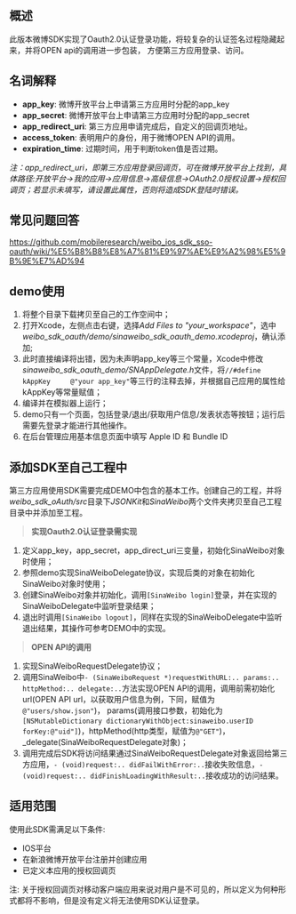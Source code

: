 ## 概述 ##

  此版本微博SDK实现了Oauth2.0认证登录功能，将较复杂的认证签名过程隐藏起来，并将OPEN api的调用进一步包装，
方便第三方应用登录、访问。

## 名词解释 ##
 * __app_key__: 微博开放平台上申请第三方应用时分配的app_key
 * __app_secret__: 微博开放平台上申请第三方应用时分配的app_secret
 * __app_redirect_uri__: 第三方应用申请完成后，自定义的回调页地址。
 * __access_token__: 表明用户的身份，用于微博OPEN API的调用。
 * __expiration_time__: 过期时间，用于判断token值是否过期。
 
  *注：app_redirect_uri，即第三方应用登录回调页，可在微博开放平台上找到，具体路径:开放平台->我的应用->应用信息->高级信息->OAuth2.0授权设置->授权回调页；若显示未填写，请设置此属性，否则将造成SDK登陆时错误。*

## 常见问题回答 ##
https://github.com/mobileresearch/weibo_ios_sdk_sso-oauth/wiki/%E5%B8%B8%E8%A7%81%E9%97%AE%E9%A2%98%E5%9B%9E%E7%AD%94

## demo使用 ##
1. 将整个目录下载拷贝至自己的工作空间中；
2. 打开Xcode，左侧点击右键，选择<em>Add Files to "your_workspace"</em>，选中<em>weibo_sdk_oauth/demo/sinaweibo_sdk_oauth_demo.xcodeproj</em>，确认添加;
3. 此时直接编译将出错，因为未声明app_key等三个常量，Xcode中修改<em>sinaweibo_sdk_oauth_demo/SNAppDelegate.h</em>文件，将`//#define kAppKey     @"your app_key"`等三行的注释去掉，并根据自己应用的属性给kAppKey等常量赋值；
4. 编译并在模拟器上运行；
5. demo只有一个页面，包括登录/退出/获取用户信息/发表状态等按钮；运行后需要先登录才能进行其他操作。
6. 在后台管理应用基本信息页面中填写 Apple ID 和 Bundle ID

## 添加SDK至自己工程中 ##
第三方应用使用SDK需要完成DEMO中包含的基本工作。创建自己的工程，并将*weibo_sdk_oAuth/src*目录下*JSONKit*和*SinaWeibo*两个文件夹拷贝至自己工程目录中并添加至工程。

>__实现Oauth2.0认证登录需实现__
 1. 定义app_key，app_secret，app_direct_uri三变量，初始化SinaWeibo对象时使用；
 2. 参照demo实现SinaWeiboDelegate协议，实现后类的对象在初始化SinaWeibo对象时使用；
 3. 创建SinaWeibo对象并初始化，调用`[SinaWeibo login]`登录，并在实现的SinaWeiboDelegate中监听登录结果；
 4. 退出时调用`[SinaWeibo logout]`，同样在实现的SinaWeiboDelegate中监听退出结果，其操作可参考DEMO中的实现。  
  
>   

>__OPEN API的调用__
 1. 实现SinaWeiboRequestDelegate协议；
 2. 调用SinaWeibo中`- (SinaWeiboRequest *)requestWithURL:.. params:.. httpMethod:.. delegate:..`方法实现OPEN API的调用，调用前需初始化url(OPEN API url，以获取用户信息为例，下同，赋值为`@"users/show.json"`)，
params(调用接口参数，初始化为`[NSMutableDictionary dictionaryWithObject:sinaweibo.userID forKey:@"uid"]`)，httpMethod(http类型，赋值为`@"GET"`)，_delegate(SinaWeiboRequestDelegate对象)；
 3. 调用完成后SDK将访问结果通过SinaWeiboRequestDelegate对象返回给第三方应用，`- (void)request:.. didFailWithError:..`接收失败信息，`- (void)request:.. didFinishLoadingWithResult:..`接收成功的访问结果。


## 适用范围 ##
使用此SDK需满足以下条件:
+ IOS平台
+ 在新浪微博开放平台注册并创建应用
+ 已定义本应用的授权回调页

注: 关于授权回调页对移动客户端应用来说对用户是不可见的，所以定义为何种形式都将不影响，但是没有定义将无法使用SDK认证登录。
